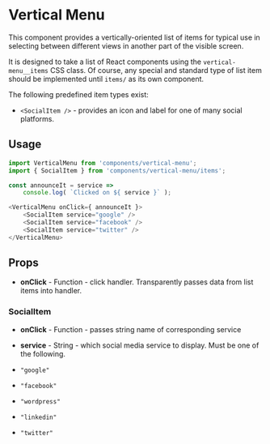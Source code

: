 # Vertical Menu

This component provides a vertically-oriented list of items for typical use in selecting between different views in another part of the visible screen.

It is designed to take a list of React components using the `vertical-menu__items` CSS class. Of course, any special and standard type of list item should be implemented until `items/` as its own component.

The following predefined item types exist:

 - `<SocialItem />` - provides an icon and label for one of many social platforms.

## Usage

```js
import VerticalMenu from 'components/vertical-menu';
import { SocialItem } from 'components/vertical-menu/items';

const announceIt = service =>
	console.log( `Clicked on ${ service }` );

<VerticalMenu onClick={ announceIt }>
	<SocialItem service="google" />
	<SocialItem service="facebook" />
	<SocialItem service="twitter" />
</VerticalMenu>
```

## Props

 - **onClick** - Function - click handler. Transparently passes data from list items into handler.

### SocialItem

 - **onClick** - Function - passes string name of corresponding service

 - **service** - String - which social media service to display. Must be one of the following.
  - `"google"`
  - `"facebook"`
  - `"wordpress"`
  - `"linkedin"`
  - `"twitter"`
